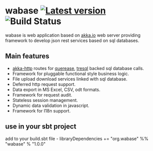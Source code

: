 wabase [![Latest version](https://index.scala-lang.org/mrumkovskis/wabase/latest.svg)](https://index.scala-lang.org/mrumkovskis/wabase)
![Build Status](https://github.com/mrumkovskis/wabase/actions/workflows/ci.yaml/badge.svg)
====

wabase is web application based on [akka.io](http://akka.io/) web server providing framework to develop json rest services based on sql databases.

## Main features

* [akka-http](https://github.com/akka/akka-http) routes for [querease](https://github.com/guntiso/querease), [tresql](https://github.com/mrumkovskis/tresql) backed sql database calls.
* Framework for pluggable functional style business logic.
* File upload download services linked with sql database.
* Deferred http request support.
* Data export in MS Excel, CSV, odt formats.
* Framework for request audit.
* Stateless session management.
* Dynamic data validation in javascript.
* Framework for I18n support.

## use in your sbt project
add to your build.sbt file - libraryDependencies += "org.wabase" %% "wabase" % "1.0.0"
